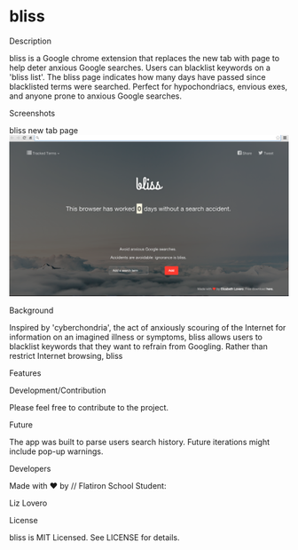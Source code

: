# bliss
Description

bliss is a Google chrome extension that replaces the new tab with page to help deter anxious Google searches. Users can blacklist keywords on a 'bliss list'. The bliss page indicates how many days have passed since blacklisted terms were searched. Perfect for hypochondriacs, envious exes, and anyone prone to anxious Google searches. 

Screenshots

bliss new tab page
![Image of bliss mainpage](https://github.com/lizlove/bliss/blob/master/bliss_screenshot.png)


Background

Inspired by 'cyberchondria', the act of anxiously scouring of the Internet for information on an imagined illness or symptoms, bliss allows users to blacklist keywords that they want to refrain from Googling. Rather than restrict Internet browsing, bliss 

Features



Development/Contribution

Please feel free to contribute to the project.

Future

The app was built to parse users search history. Future iterations might include pop-up warnings. 

Developers

Made with ♥ by // Flatiron School Student:

Liz Lovero

License

bliss is MIT Licensed. See LICENSE for details.
